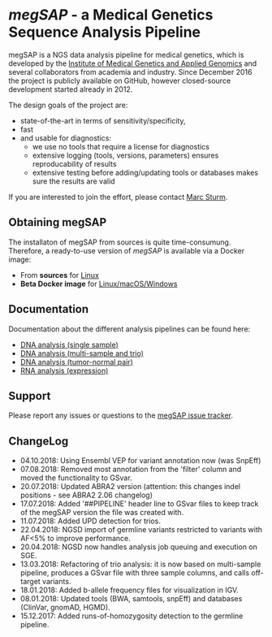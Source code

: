 # *megSAP* - a Medical Genetics Sequence Analysis Pipeline

megSAP is a NGS data analysis pipeline for medical genetics, which is developed by the [Institute of Medical Genetics and Applied Genomics](http://www.uni-tuebingen.de/Klinische_Genetik/start.html) and several collaborators from academia and industry. Since December 2016 the project is publicly available on GitHub, however closed-source development started already in 2012.  

The design goals of the project are:

 * state-of-the-art in terms of sensitivity/specificity,
 * fast
 * and usable for diagnostics:
 	* we use no tools that require a license for diagnostics
    * extensive logging (tools, versions, parameters) ensures reproducability of results
	* extensive testing before adding/updating tools or databases makes sure the results are valid

If you are interested to join the effort, please contact [Marc Sturm](https://github.com/marc-sturm).

## Obtaining megSAP
The installaton of megSAP from sources is quite time-consumung.  
Therefore, a ready-to-use version of _megSAP_ is available via a Docker image:

- From **sources** for [Linux](doc/install_unix.md)
- **Beta Docker image** for [Linux/macOS/Windows](doc/install_docker.md)


## Documentation

Documentation about the different analysis pipelines can be found here:

* [DNA analysis (single sample)](doc/dna_single_sample.md)
* [DNA analysis (multi-sample and trio)](doc/dna_multi_sample.md)
* [DNA analysis (tumor-normal pair)](doc/dna_tumor-normal_pair.md)
* [RNA analysis (expression)](doc/rna_expression.md)


## Support

Please report any issues or questions to the [megSAP issue 
tracker](https://github.com/imgag/megSAP/issues).


## ChangeLog

* 04.10.2018: Using Ensembl VEP for variant annotation now (was SnpEff)
* 07.08.2018: Removed most annotation from the 'filter' column and moved the functionality to GSvar.
* 20.07.2018: Updated ABRA2 version (attention: this changes indel positions - see ABRA2 2.06 changelog) 
* 17.07.2018: Added '##PIPELINE' header line to GSvar files to keep track of the megSAP version the file was created with.
* 11.07.2018: Added UPD detection for trios.
* 22.04.2018: NGSD import of germline variants restricted to variants with AF<5% to improve performance.
* 20.04.2018: NGSD now handles analysis job queuing and execution on SGE.
* 13.03.2018: Refactoring of trio analysis: it is now based on multi-sample pipeline, produces a GSvar file with three sample columns, and calls off-target variants.
* 18.01.2018: Added b-allele frequency files for visualization in IGV. 
* 08.01.2018: Updated tools (BWA, samtools, snpEff) and databases (ClinVar, gnomAD, HGMD).
* 15.12.2017: Added runs-of-homozygosity detection to the germline pipeline.
